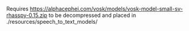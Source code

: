 Requires https://alphacephei.com/vosk/models/vosk-model-small-sv-rhasspy-0.15.zip to be decompressed and placed in ./resources/speech_to_text_models/